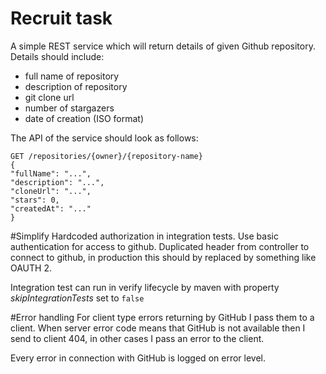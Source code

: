 # Recruit task 
A simple REST service which will return details of given Github repository. Details should
include:

* full name of repository
* description of repository
* git clone url
* number of stargazers
* date of creation (ISO format)

The API of the service should look as follows:

```
GET /repositories/{owner}/{repository-name}
{
"fullName": "...",
"description": "...",
"cloneUrl": "...",
"stars": 0,
"createdAt": "..."
}
```

#Simplify
Hardcoded authorization in integration tests. 
Use basic authentication for access to github.
Duplicated header from controller to connect to github, in production this should by replaced by something like OAUTH 2.  

Integration test can run in verify lifecycle by maven with property *skipIntegrationTests* set to `false`

#Error handling
For client type errors returning by GitHub I pass them to a client.
When server error code means that GitHub is not available then I send to client 404, in other cases I pass an error to the client.

Every error in connection with GitHub is logged on error level.